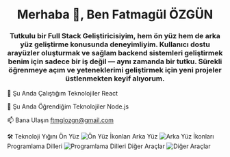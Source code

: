 <h1 align="center">Merhaba 👋, Ben Fatmagül ÖZGÜN</h1> <h3 align="center"> Tutkulu bir Full Stack Geliştiricisiyim, hem ön yüz hem de arka yüz geliştirme konusunda deneyimliyim. Kullanıcı dostu arayüzler oluşturmak ve sağlam backend sistemleri geliştirmek benim için sadece bir iş değil — aynı zamanda bir tutku. Sürekli öğrenmeye açım ve yeteneklerimi geliştirmek için yeni projeler üstlenmekten keyif alıyorum. </h3>
🔭 Şu Anda Çalıştığım Teknolojiler
React

🌱 Şu Anda Öğrendiğim Teknolojiler
Node.js

📫 Bana Ulaşın
ftmglozgn@gmail.com

🛠️ Teknoloji Yığını
Ön Yüz
<img src="https://skillicons.dev/icons?i=html,css,bootstrap,react,nextjs" alt="Ön Yüz İkonları" />
Arka Yüz
<img src="https://skillicons.dev/icons?i=nodejs" alt="Arka Yüz İkonları" />
Programlama Dilleri
<img src="https://skillicons.dev/icons?i=cs,js,java,python" alt="Programlama Dilleri" />
Diğer Araçlar
<img src="https://skillicons.dev/icons?i=git,mysql" alt="Diğer Araçlar" />
